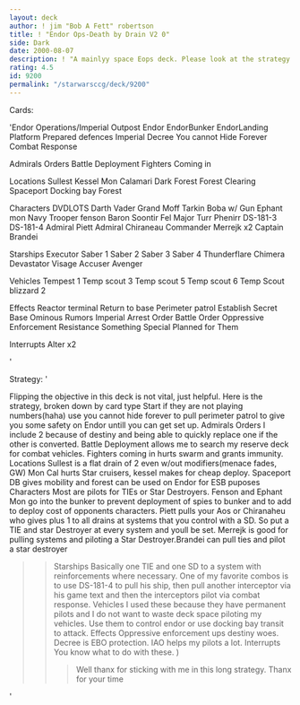 ```yaml
---
layout: deck
author: ! jim "Bob A Fett" robertson
title: ! "Endor Ops-Death by Drain V2 0"
side: Dark
date: 2000-08-07
description: ! "A mainlyy space Eops deck. Please look at the strategy before reviewing"
rating: 4.5
id: 9200
permalink: "/starwarsccg/deck/9200"
---
```

Cards: 

'Endor Operations/Imperial Outpost
Endor
EndorBunker
EndorLanding Platform
Prepared defences
Imperial Decree
You cannot Hide Forever
Combat Response

Admirals Orders
Battle Deployment
Fighters Coming in


Locations
Sullest
Kessel
Mon Calamari
Dark Forest
Forest Clearing
Spaceport Docking bay
Forest

Characters
DVDLOTS
Darth Vader
Grand Moff Tarkin
Boba w/ Gun
Ephant mon
Navy Trooper fenson
Baron Soontir Fel
Major Turr Phenirr
DS-181-3
DS-181-4
Admiral Piett
Admiral Chiraneau
Commander Merrejk x2
Captain Brandei

Starships
Executor
Saber 1
Saber 2
Saber 3
Saber 4
Thunderflare
Chimera
Devastator
Visage
Accuser
Avenger


Vehicles
Tempest 1
Temp scout 3
Temp scout 5
Temp scout 6
Temp Scout
blizzard 2


Effects
Reactor terminal
Return to base
Perimeter patrol
Establish Secret Base
Ominous Rumors
Imperial Arrest Order
Battle Order
Oppressive Enforcement
Resistance
Something Special Planned for Them

Interrupts
Alter x2

'

Strategy: '

Flipping the objective in this deck is not vital, just helpful.
Here is the strategy, broken down by card type
Start if they are not playing numbers(haha) use you cannot hide forever to pull perimeter patrol to give you some safety on Endor untill you can get set up.
Admirals Orders I include 2 because of destiny and being able to quickly replace one if the other is converted. Battle Deployment allows me to search my reserve deck for combat vehicles. Fighters coming in hurts swarm and grants immunity.
Locations Sullest is a flat drain of 2 even w/out modifiers(menace fades, GW) Mon Cal hurts Star cruisers, kessel makes for cheap deploy. Spaceport DB gives mobility and forest can be used on Endor for ESB puposes
Characters Most are pilots for TIEs or Star Destroyers. Fenson and Ephant Mon go into the bunker to prevent deployment of spies to bunker and to add to deploy cost of opponents characters. Piett pulls your Aos or Chiranaheu who gives plus 1 to all drains at systems that you control with a SD. So put a TIE and star Destroyer at every system and youll be set. Merrejk is good for pulling systems and piloting a Star Destroyer.Brandei can pull ties and pilot a star destroyer
>>Starships Basically one TIE and one SD to a system with reinforcements where necessary. One of my favorite combos is to use DS-181-4 to pull his ship, then pull another interceptor via his game text and then the interceptors pilot via combat response.
>>Vehicles I used these because they have permanent pilots and I do not want to waste deck space piloting my vehicles. Use them to control endor or use docking bay transit to attack.
>>Effects Oppressive enforcement ups destiny woes. Decree is EBO protection. IAO helps my pilots a lot.
>>Interrupts You know what to do with these. )
>>>Well thanx for sticking with me in this long strategy. Thanx for your time
>
>





'

